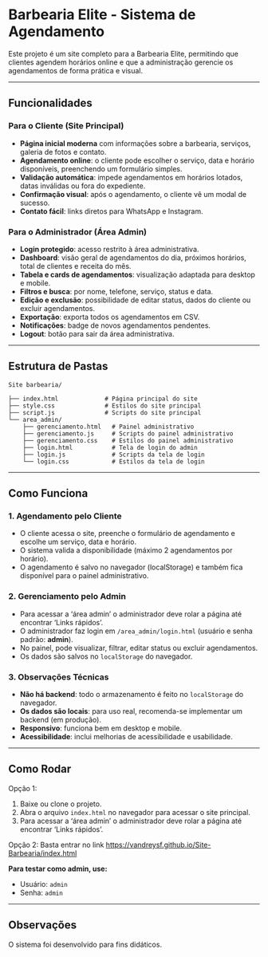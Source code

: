 # Barbearia Elite - Sistema de Agendamento

Este projeto é um site completo para a Barbearia Elite, permitindo que clientes agendem horários online e que a administração gerencie os agendamentos de forma prática e visual.

---

## Funcionalidades

### Para o Cliente (Site Principal)
- **Página inicial moderna** com informações sobre a barbearia, serviços, galeria de fotos e contato.
- **Agendamento online**: o cliente pode escolher o serviço, data e horário disponíveis, preenchendo um formulário simples.
- **Validação automática**: impede agendamentos em horários lotados, datas inválidas ou fora do expediente.
- **Confirmação visual**: após o agendamento, o cliente vê um modal de sucesso.
- **Contato fácil**: links diretos para WhatsApp e Instagram.

### Para o Administrador (Área Admin)
- **Login protegido**: acesso restrito à área administrativa.
- **Dashboard**: visão geral de agendamentos do dia, próximos horários, total de clientes e receita do mês.
- **Tabela e cards de agendamentos**: visualização adaptada para desktop e mobile.
- **Filtros e busca**: por nome, telefone, serviço, status e data.
- **Edição e exclusão**: possibilidade de editar status, dados do cliente ou excluir agendamentos.
- **Exportação**: exporta todos os agendamentos em CSV.
- **Notificações**: badge de novos agendamentos pendentes.
- **Logout**: botão para sair da área administrativa.

---

## Estrutura de Pastas

```
Site barbearia/

├── index.html             # Página principal do site
├── style.css              # Estilos do site principal
├── script.js              # Scripts do site principal
└── area_admin/
    ├── gerenciamento.html   # Painel administrativo
    ├── gerenciamento.js     # Scripts do painel administrativo
    ├── gerenciamento.css    # Estilos do painel administrativo
    ├── login.html           # Tela de login do admin
    ├── login.js             # Scripts da tela de login
    └── login.css            # Estilos da tela de login
```

---

## Como Funciona

### 1. Agendamento pelo Cliente
- O cliente acessa o site, preenche o formulário de agendamento e escolhe um serviço, data e horário.
- O sistema valida a disponibilidade (máximo 2 agendamentos por horário).
- O agendamento é salvo no navegador (localStorage) e também fica disponível para o painel administrativo.

### 2. Gerenciamento pelo Admin
- Para acessar a ‘área admin’ o administrador deve rolar a página até encontrar ‘Links rápidos’.
- O administrador faz login em `/area_admin/login.html` (usuário e senha padrão: **admin**).
- No painel, pode visualizar, filtrar, editar status ou excluir agendamentos.
- Os dados são salvos no `localStorage` do navegador.

### 3. Observações Técnicas
- **Não há backend**: todo o armazenamento é feito no `localStorage` do navegador.
- **Os dados são locais**: para uso real, recomenda-se implementar um backend (em produção).
- **Responsivo**: funciona bem em desktop e mobile.
- **Acessibilidade**: inclui melhorias de acessibilidade e usabilidade.

---

## Como Rodar
Opção 1:
1. Baixe ou clone o projeto.
2. Abra o arquivo `index.html` no navegador para acessar o site principal.
3. Para acessar a ‘área admin’ o administrador deve rolar a página até encontrar ‘Links rápidos’.

Opção 2:
Basta entrar no link https://vandreysf.github.io/Site-Barbearia/index.html

**Para testar como admin, use:**
- Usuário: `admin`
- Senha: `admin`

---

## Observações

O sistema foi desenvolvido para fins didáticos.
